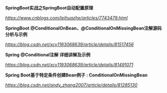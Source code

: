 **SpringBoot实战之SpringBoot自动配置原理**

*https://www.cnblogs.com/leihuazhe/articles/7743479.html*



**SpringBoot @ConditionalOnBean、@ConditionalOnMissingBean注解源码分析与示例**

*https://blog.csdn.net/xcy1193068639/article/details/81517456*



**Spring @Conditional注解 详细讲解及示例**

*https://blog.csdn.net/xcy1193068639/article/details/81491071*



**Spring Boot基于特定条件创建Bean例子 : ConditionalOnMissingBean**

*https://blog.csdn.net/andy_zhang2007/article/details/81285130*